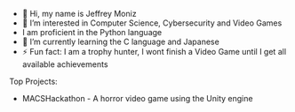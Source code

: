 - 👋 Hi, my name is Jeffrey Moniz
- 👀 I’m interested in Computer Science, Cybersecurity and Video Games
- I am proficient in the Python language
- 🌱 I’m currently learning the C language and Japanese
- ⚡ Fun fact: I am a trophy hunter, I wont finish a Video Game until I get all available achievements

Top Projects: 
- MACSHackathon - A horror video game using the Unity engine
